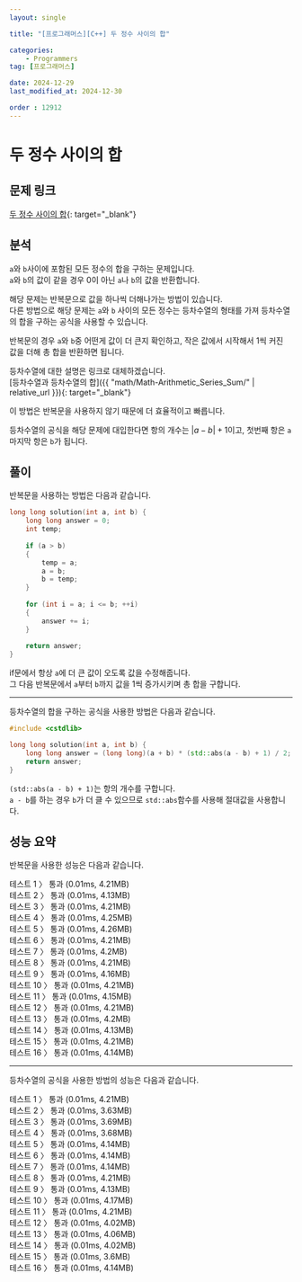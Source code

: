 ```yaml
---
layout: single

title: "[프로그래머스][C++] 두 정수 사이의 합"

categories:
    - Programmers
tag: [프로그래머스]

date: 2024-12-29
last_modified_at: 2024-12-30

order : 12912
---
```


# 두 정수 사이의 합

## 문제 링크

[두 정수 사이의 합](https://school.programmers.co.kr/learn/courses/30/lessons/12912){: target="_blank"}

## 분석

`a`와 `b`사이에 포함된 모든 정수의 합을 구하는 문제입니다.  
`a`와 `b`의 값이 같을 경우 0이 아닌 `a`나 `b`의 값을 반환합니다.

해당 문제는 반복문으로 값을 하나씩 더해나가는 방법이 있습니다.  
다른 방법으로 해당 문제는 `a`와 `b` 사이의 모든 정수는 등차수열의 형태를 가져 등차수열의 합을 구하는 공식을 사용할 수 있습니다.

반복문의 경우 `a`와 `b`중 어떤게 값이 더 큰지 확인하고, 작은 값에서 시작해서 1씩 커진 값을 더해 총 합을 반환하면 됩니다.

등차수열에 대한 설명은 링크로 대체하겠습니다.  
[등차수열과 등차수열의 합]({{ "math/Math-Arithmetic_Series_Sum/" | relative_url }}){: target="_blank"}

이 방법은 반복문을 사용하지 않기 때문에 더 효율적이고 빠릅니다.

등차수열의 공식을 해당 문제에 대입한다면 항의 개수는 $\vert a - b \vert + 1$이고, 첫번째 항은 `a` 마지막 항은 `b`가 됩니다.

## 풀이

반복문을 사용하는 방법은 다음과 같습니다.

```cpp
long long solution(int a, int b) {
    long long answer = 0;
    int temp;
    
    if (a > b)
    {
        temp = a;
        a = b;
        b = temp;
    }
    
    for (int i = a; i <= b; ++i)
    {
        answer += i;
    }
    
    return answer;
}
```

if문에서 항상 `a`에 더 큰 값이 오도록 값을 수정해줍니다.  
그 다음 반복문에서 `a`부터 `b`까지 값을 1씩 증가시키며 총 합을 구합니다.

---

등차수열의 합을 구하는 공식을 사용한 방법은 다음과 같습니다.

```cpp
#include <cstdlib>

long long solution(int a, int b) {
    long long answer = (long long)(a + b) * (std::abs(a - b) + 1) / 2;
    return answer;
}
```

``(std::abs(a - b) + 1)``는 항의 개수를 구합니다.  
``a - b``를 하는 경우 `b`가 더 클 수 있으므로 `std::abs`함수를 사용해 절대값을 사용합니다.

## 성능 요약

반복문을 사용한 성능은 다음과 같습니다.

테스트 1 〉 통과 (0.01ms, 4.21MB)  
테스트 2 〉 통과 (0.01ms, 4.13MB)  
테스트 3 〉 통과 (0.01ms, 4.21MB)  
테스트 4 〉 통과 (0.01ms, 4.25MB)  
테스트 5 〉 통과 (0.01ms, 4.26MB)  
테스트 6 〉 통과 (0.01ms, 4.21MB)  
테스트 7 〉 통과 (0.01ms, 4.2MB)  
테스트 8 〉 통과 (0.01ms, 4.21MB)  
테스트 9 〉 통과 (0.01ms, 4.16MB)  
테스트 10 〉 통과 (0.01ms, 4.21MB)  
테스트 11 〉 통과 (0.01ms, 4.15MB)  
테스트 12 〉 통과 (0.01ms, 4.21MB)  
테스트 13 〉 통과 (0.01ms, 4.2MB)  
테스트 14 〉 통과 (0.01ms, 4.13MB)  
테스트 15 〉 통과 (0.01ms, 4.21MB)  
테스트 16 〉 통과 (0.01ms, 4.14MB)

---

등차수열의 공식을 사용한 방법의 성능은 다음과 같습니다.

테스트 1 〉	통과 (0.01ms, 4.21MB)  
테스트 2 〉	통과 (0.01ms, 3.63MB)  
테스트 3 〉	통과 (0.01ms, 3.69MB)  
테스트 4 〉	통과 (0.01ms, 3.68MB)  
테스트 5 〉	통과 (0.01ms, 4.14MB)  
테스트 6 〉	통과 (0.01ms, 4.14MB)  
테스트 7 〉	통과 (0.01ms, 4.14MB)  
테스트 8 〉	통과 (0.01ms, 4.21MB)  
테스트 9 〉	통과 (0.01ms, 4.13MB)  
테스트 10 〉 통과 (0.01ms, 4.17MB)  
테스트 11 〉 통과 (0.01ms, 4.21MB)  
테스트 12 〉 통과 (0.01ms, 4.02MB)  
테스트 13 〉 통과 (0.01ms, 4.06MB)  
테스트 14 〉 통과 (0.01ms, 4.02MB)  
테스트 15 〉 통과 (0.01ms, 3.6MB)  
테스트 16 〉 통과 (0.01ms, 4.14MB)